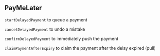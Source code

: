 ## PayMeLater

`startDelayedPayment` to queue a payment

`cancelDelayedPayment` to undo a mistake

`confirmDelayedPayment` to immediately push the payment

`claimPaymentAfterExpiry` to claim the payment after the delay expired (pull)